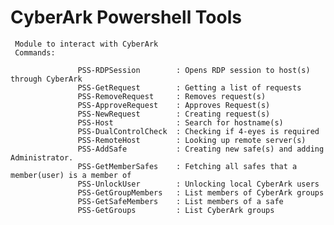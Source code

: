 # CyberArk Powershell Tools

     Module to interact with CyberArk
     Commands:
     
                   PSS-RDPSession        : Opens RDP session to host(s) through CyberArk
                   PSS-GetRequest        : Getting a list of requests
                   PSS-RemoveRequest     : Removes request(s)
                   PSS-ApproveRequest    : Approves Request(s)
                   PSS-NewRequest        : Creating request(s)
                   PSS-Host              : Search for hostname(s)
                   PSS-DualControlCheck  : Checking if 4-eyes is required
                   PSS-RemoteHost        : Looking up remote server(s)
                   PSS-AddSafe           : Creating new safe(s) and adding Administrator.
                   PSS-GetMemberSafes    : Fetching all safes that a member(user) is a member of
                   PSS-UnlockUser        : Unlocking local CyberArk users
                   PSS-GetGroupMembers   : List members of CyberArk groups
                   PSS-GetSafeMembers    : List members of a safe
                   PSS-GetGroups         : List CyberArk groups
